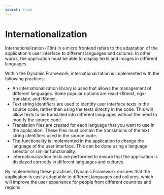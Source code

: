```yaml
---
search: true
---
```


# Internationalization

Internationalization (i18n) in a micro frontend refers to the adaptation of the application's user interface to different languages and cultures. In other words, the application must be able to display texts and images in different languages.

Within the Dynamic Framework, internationalization is implemented with the following practices:
- An internationalization library is used that allows the management of different languages. Some popular options are react-i18next, ngx-translate, and i18next.
- Text string identifiers are used to identify user interface texts in the source code, rather than using the texts directly in the code. This will allow texts to be translated into different languages without the need to modify the source code.
- Translation files are created for each language that you want to use in the application. These files must contain the translations of the text string identifiers used in the source code.
- The functionality is implemented in the application to change the language of the user interface. This can be done using a language selector or similar functionality.
- Internationalization tests are performed to ensure that the application is displayed correctly in different languages and cultures.

By implementing these practices, Dynamic Framework ensures that the application is easily adaptable to different languages and cultures, which will improve the user experience for people from different countries and regions.
